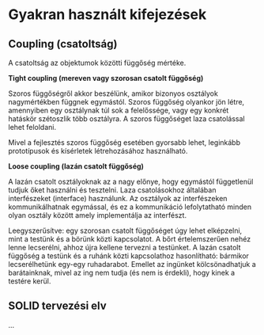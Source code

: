 # Gyakran használt kifejezések

## Coupling (csatoltság)

A csatoltság az objektumok közötti függőség mértéke.

__Tight coupling (mereven vagy szorosan csatolt függőség)__

Szoros függőségről akkor beszélünk, amikor bizonyos osztályok nagymértékben függnek egymástól. Szoros függőség olyankor jön létre, amennyiben egy osztálynak túl sok a felelőssége, vagy egy konkrét hatáskör szétoszlik több osztályra. A szoros függőséget laza csatolással lehet feloldani.

Mivel a fejlesztés szoros függőség esetében gyorsabb lehet, leginkább prototípusok és kísérletek létrehozásához használható.

__Loose coupling (lazán csatolt függőség)__

A lazán csatolt osztályoknak az a nagy előnye, hogy egymástól függetlenül tudjuk őket használni és tesztelni. Laza csatolásokhoz általában interfészeket (interface) használunk. Az osztályok az interfészeken kommunikálhatnak egymással, és ez a kommunikáció lefolytatható minden olyan osztály között amely implementálja az interfészt.

Leegyszerűsítve: egy szorosan csatolt függőséget úgy lehet elképzelni, mint a testünk és a börünk közti kapcsolatot. A bőrt értelemszerűen nehéz lenne lecserélni, ahhoz újra kellene tervezni a testünket. A lazán csatolt függőség a testünk és a ruhánk közti kapcsolathoz hasonlítható: bármikor lecserélhetünk egy-egy ruhadarabot. Emellet az ingünket kölcsönadhatjuk a barátainknak, mivel az ing nem tudja (és nem is érdekli), hogy kinek a testére kerül.
 

## SOLID tervezési elv

...